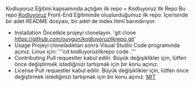 Kodluyoruz Eğitimi kapsamında açtığım ilk repo
= Kodluyoruz Ilk Repo
Bu repo [Kodluyoruz](https://www.kodluyoruz.org/) Front-End Eğitiminde oluşturduğumuz ilk repo. İçerisinde bir adet README dosyası, bir adet de index.html barındırıyor.
- Installation
Öncelikle projeyi clonelayın.
'git clone https://github.com/ouygun/kodluyoruzilkrepo.git'
- Usage
Projeyi cloneladıktan sonra Visual Studio Code programında açınız.
Linux için:
'''cd kodluyoruzilkrepo
    code .'''
- Contributing
Pull requestler kabul edilir. Büyük değişiklikler için, lütfen önce değiştirmek istediğinizi tartışmak için bir konu açınız.
- License
Pull requestler kabul edilir. Büyük değişiklikler için, lütfen önce değiştirmek istediğinizi tartışmak için bir konu açınız.
[MIT](https://choosealicense.com/)